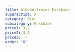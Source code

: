 ```yaml
---
title: Alkoholfreies Fassbier
superscript: A
category: Bier
subcategory: Fassbier
price1: 3,2
price2: 3,9
price3: --
order: "8"
---
```

